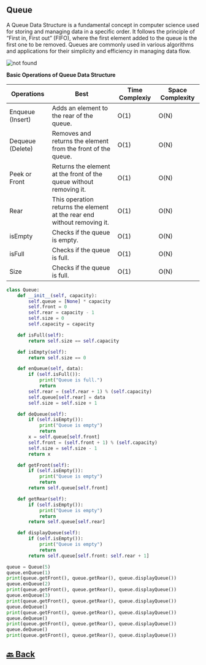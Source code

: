 <h2>Queue</h2>

A Queue Data Structure is a fundamental concept in computer science used for storing and managing data in a specific order. It follows the principle of “First in, First out” (FIFO), where the first element added to the queue is the first one to be removed. Queues are commonly used in various algorithms and applications for their simplicity and efficiency in managing data flow.

<img src="https://media.geeksforgeeks.org/wp-content/cdn-uploads/20230726165642/Queue-Data-structure1.png" alt="not found">

**Basic Operations of Queue Data Structure**

| Operations       | Best                                                                    | Time Complexiy | Space Complexity |
| ---------------- | ----------------------------------------------------------------------- | -------------- | ---------------- |
| Enqueue (Insert) | Adds an element to the rear of the queue.                               | O(1)           | O(N)             |
| Dequeue (Delete) | Removes and returns the element from the front of the queue.            | O(1)           | O(N)             |
| Peek or Front    | Returns the element at the front of the queue without removing it.      | O(1)           | O(N)             |
| Rear             | This operation returns the element at the rear end without removing it. | O(1)           | O(N)             |
| isEmpty          | Checks if the queue is empty.                                           | O(1)           | O(N)             |
| isFull           | Checks if the queue is full.                                            | O(1)           | O(N)             |
| Size             | Checks if the queue is full.                                            | O(1)           | O(N)             |

```python
class Queue:
    def __init__(self, capacity):
        self.queue = [None] * capacity
        self.front = 0
        self.rear = capacity - 1
        self.size = 0
        self.capacity = capacity

    def isFull(self):
        return self.size == self.capacity

    def isEmpty(self):
        return self.size == 0

    def enQueue(self, data):
        if (self.isFull()):
            print("Queue is full.")
            return
        self.rear = (self.rear + 1) % (self.capacity)
        self.queue[self.rear] = data
        self.size = self.size + 1

    def deQueue(self):
        if (self.isEmpty()):
            print("Queue is empty")
            return
        x = self.queue[self.front]
        self.front = (self.front + 1) % (self.capacity)
        self.size = self.size - 1
        return x

    def getFront(self):
        if (self.isEmpty()):
            print("Queue is empty")
            return
        return self.queue[self.front]

    def getRear(self):
        if (self.isEmpty()):
            print("Queue is empty")
            return
        return self.queue[self.rear]

    def displayQueue(self):
        if (self.isEmpty()):
            print("Queue is empty")
            return
        return self.queue[self.front: self.rear + 1]

queue = Queue(5)
queue.enQueue(1)
print(queue.getFront(), queue.getRear(), queue.displayQueue())
queue.enQueue(2)
print(queue.getFront(), queue.getRear(), queue.displayQueue())
queue.enQueue(3)
print(queue.getFront(), queue.getRear(), queue.displayQueue())
queue.deQueue()
print(queue.getFront(), queue.getRear(), queue.displayQueue())
queue.deQueue()
print(queue.getFront(), queue.getRear(), queue.displayQueue())
queue.deQueue()
print(queue.getFront(), queue.getRear(), queue.displayQueue())

```

<h2><a href="https://github.com/sanjay9616/data-structure-and-alogrithms/blob/master/README.md"> 🔙 Back</a></h2>